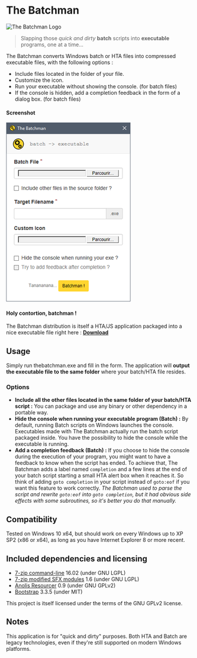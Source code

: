 # The Batchman 
<img src="assets/thebatchman_icon.ico" alt="The Batchman Logo" width="64">

> Slapping those *quick and dirty* **batch** scripts into **executable** programs, one at a time...

The Batchman converts Windows batch or HTA files into compressed executable files, with the following options :

+ Include files located in the folder of your file.
+ Customize the icon.
+ Run your executable without showing the console. (for batch files)
+ If the console is hidden, add a completion feedback in the form of a dialog box. (for batch files)

#### Screenshot
![The Batchman Screenshot](assets/screenshot.png)

#### Holy contortion, batchman !
The Batchman distribution is itself a HTA/JS application packaged into a nice executable file right here :
**[Download](https://github.com/jeremyben/thebatchman/releases/download/v1.3/TheBatchman.x86.zip)**

## Usage
Simply run thebatchman.exe and fill in the form.
The application will **output the executable file to the same folder** where your batch/HTA file resides.

### Options
+ **Include all the other files located in the same folder of your batch/HTA script :**
You can package and use any binary or other dependency in a portable way.
+ **Hide the console when running your executable program (Batch) :**
By default, running Batch scripts on Windows launches the console. Executables made with The Batchman actually run the batch script packaged inside. You have the possibility to hide the console while the executable is running.
+ **Add a completion feedback (Batch) :**
If you choose to hide the console during the execution of your program, you might want to have a feedback to know when the script has ended.
To achieve that, The Batchman adds a label named `completion` and a few lines at the end of your batch script starting a small HTA alert box when it reaches it.
So think of adding `goto completion` in your script instead of `goto:eof` if you want this feature to work correctly.
*The Batchman used to parse the script and rewrite `goto:eof` into `goto completion`, but it had obvious side effects with some subroutines, so it's better you do that manually.*

## Compatibility
Tested on Windows 10 x64, but should work on every Windows up to XP SP2 (x86 or x64), as long as you have Internet Explorer 8 or more recent.

## Included dependencies and licensing
+ [7-zip command-line](http://www.7-zip.org/) 16.02 (under GNU LGPL)
+ [7-zip modified SFX modules](http://7zsfx.info/en/) 1.6 (under GNU LGPL)
+ [Anolis Resourcer](http://anolis.codeplex.com/) 0.9 (under GNU GPLv2)
+ [Bootstrap](http://getbootstrap.com/) 3.3.5 (under MIT)

This project is itself licensed under the terms of the GNU GPLv2 license.

## Notes
This application is for "quick and dirty" purposes. Both HTA and Batch are legacy technologies, even if they're still supported on modern Windows platforms.
